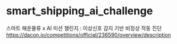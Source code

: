 # smart_shipping_ai_challenge
스마트 해운물류 x AI 미션 챌린지 : 이상신호 감지 기반 비정상 작동 진단
https://dacon.io/competitions/official/236590/overview/description
